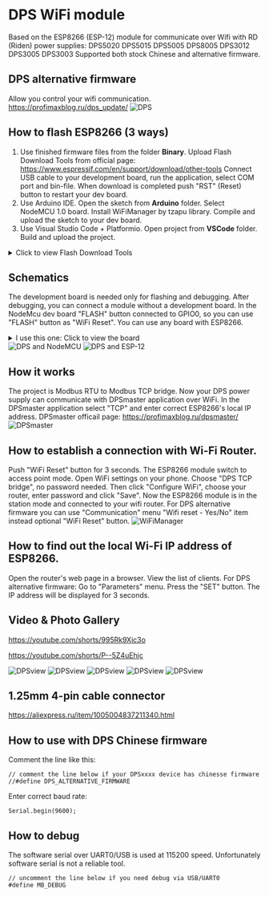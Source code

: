 # DPS WiFi module
Based on the ESP8266 (ESP-12) module for communicate over Wifi with RD (Riden) power supplies:
 DPS5020 DPS5015 DPS5005 DPS8005 DPS3012 DPS3005 DPS3003
Supported both stock Chinese and alternative firmware.

## DPS alternative firmware
Allow you control your wifi communication.
https://profimaxblog.ru/dps_update/
<image src="/Pictures/dps45_mainscreen.jpg" alt="DPS">


## How to flash ESP8266 (3 ways)
1. Use finished firmware files from the folder **Binary**. Upload Flash Download Tools  from official page: https://www.espressif.com/en/support/download/other-tools
Connect USB cable to your development board, run the application, select COM port and bin-file. When download is completed push "RST" (Reset) button to restart your dev board.
2. Use Arduino IDE. Open the sketch from **Arduino** folder. Select NodeMCU 1.0 board. Install WiFiManager by tzapu library. Compile and upload the sketch to your dev board.
3. Use Visual Studio Code + Platformio. Open project from **VSCode** folder. Build and upload the project.
<details>
<summary>Click to view Flash Download Tools</summary>
<image src="/Pictures/flasher.jpg" alt="Flasher">
</details>

## Schematics
The development board is needed only for flashing and debugging. After debugging, you can connect a module without a development board.
In the NodeMcu dev board "FLASH" button connected to GPIO0, so you can use "FLASH" button as "WiFi Reset".
You can use any board with ESP8266. 
<details>
<summary>I use this one: Click to view the  board</summary>
Aliexpress page: https://aliexpress.ru/item/4000550036826.html
<image src="/Pictures/NodeMCU.jpg" alt="NodeMCU">
</details>
<image src="/Pictures/dps_NodeMcu.jpg" alt="DPS and NodeMCU">
<image src="/Pictures/dps_esp12.jpg" alt="DPS and ESP-12">

## How it works
The project is Modbus RTU to Modbus TCP bridge. Now your DPS power supply can communicate with DPSmaster application over WiFi.
In the DPSmaster application select "TCP" and enter correct ESP8266's local IP address.
DPSmaster officail page: https://profimaxblog.ru/dpsmaster/
![DPSmaster](/Pictures/DPSmaster.jpg)

## How to establish a connection with Wi-Fi Router.
Push "WiFi Reset" button for 3 seconds. The ESP8266 module switch to access point mode. Open WiFi settings on your phone. Choose "DPS TCP bridge", no password needed. Then click "Configure WiFi", choose your router, enter password and click "Save". Now the ESP8266 module is in the station mode and connected to your wifi router.
For DPS alternative firmware you can use "Communication" menu "Wifi reset - Yes/No" item instead optional "WiFi Reset" button.
<image src="/Pictures/WifiManager.jpg" alt="WiFiManager">

## How to find out the local Wi-Fi IP address of ESP8266.
Open the router's web page in a browser. View the list of clients.
For DPS alternative firmware: Go to "Parameters" menu. Press the "SET" button. The IP address will be displayed for 3 seconds.

## Video & Photo Gallery
https://youtube.com/shorts/995Rk9Xic3o

https://youtube.com/shorts/P--5Z4uEhjc

![DPSview](/Pictures/IMG_4907.JPG)
![DPSview](/Pictures/IMG_4732.JPG)
![DPSview](/Pictures/IMG_4735.JPG)
![DPSview](/Pictures/IMG_4733.JPG)
![DPSview](/Pictures/IMG_4736.JPG)

##  1.25mm 4-pin cable connector
https://aliexpress.ru/item/1005004837211340.html

## How to use with DPS Chinese firmware
Comment the line like this:
```
// comment the line below if your DPSxxxx device has chinesse firmware
//#define DPS_ALTERNATIVE_FIRMWARE
```
Enter correct baud rate:
```
Serial.begin(9600);
```
## How to debug
The software serial over UART0/USB is used at 115200 speed. Unfortunately software serial is not a reliable tool.
```
// uncomment the line below if you need debug via USB/UART0
#define MB_DEBUG
```
